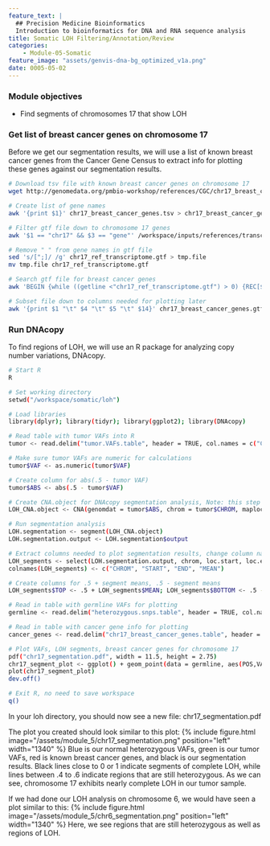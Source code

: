 ```yaml
---
feature_text: |
  ## Precision Medicine Bioinformatics
  Introduction to bioinformatics for DNA and RNA sequence analysis
title: Somatic LOH Filtering/Annotation/Review
categories:
    - Module-05-Somatic
feature_image: "assets/genvis-dna-bg_optimized_v1a.png"
date: 0005-05-02
---
```


### Module objectives
- Find segments of chromosomes 17 that show LOH

### Get list of breast cancer genes on chromosome 17 
Before we get our segmentation results, we will use a list of known breast cancer genes from the Cancer Gene Census to extract info for plotting these genes against our segmentation results.

```bash
# Download tsv file with known breast cancer genes on chromosome 17
wget http://genomedata.org/pmbio-workshop/references/CGC/chr17_breast_cancer_genes.tsv

# Create list of gene names
awk '{print $1}' chr17_breast_cancer_genes.tsv > chr17_breast_cancer_gene_names

# Filter gtf file down to chromosome 17 genes
awk '$1 == "chr17" && $3 == "gene"' /workspace/inputs/references/transcriptome/ref_transcriptome.gtf > chr17_ref_transcriptome.gtf

# Remove " " from gene names in gtf file
sed 's/[";]/ /g' chr17_ref_transcriptome.gtf > tmp.file
mv tmp.file chr17_ref_transcriptome.gtf

# Search gtf file for breast cancer genes
awk 'BEGIN {while ((getline <"chr17_ref_transcriptome.gtf") > 0) {REC[$14]=$0}} {print REC[$1]}' < chr17_breast_cancer_gene_names > chr17_breast_cancer_genes.gtf

# Subset file down to columns needed for plotting later
awk '{print $1 "\t" $4 "\t" $5 "\t" $14}' chr17_breast_cancer_genes.gtf > chr17_breast_cancer_genes.table
```

### Run DNAcopy
To find regions of LOH, we will use an R package for analyzing copy number variations, DNAcopy.

```bash
# Start R
R

# Set working directory
setwd("/workspace/somatic/loh")

# Load libraries
library(dplyr); library(tidyr); library(ggplot2); library(DNAcopy)

# Read table with tumor VAFs into R
tumor <- read.delim("tumor.VAFs.table", header = TRUE, col.names = c("CHROM", "POS", "TUMOR_DP", "AD", "VAF"))

# Make sure tumor VAFs are numeric for calculations
tumor$VAF <- as.numeric(tumor$VAF)

# Create column for abs(.5 - tumor VAF)
tumor$ABS <- abs(.5 - tumor$VAF)

# Create CNA.object for DNAcopy segmentation analysis, Note: this step will give a warning about repeated maploc, we can ignore this warning
LOH_CNA.object <- CNA(genomdat = tumor$ABS, chrom = tumor$CHROM, maploc = tumor$POS, data.type = 'binary')

# Run segmentation analysis
LOH.segmentation <- segment(LOH_CNA.object)
LOH.segmentation.output <- LOH.segmentation$output

# Extract columns needed to plot segmentation results, change column names
LOH_segments <- select(LOH.segmentation.output, chrom, loc.start, loc.end, seg.mean)
colnames(LOH_segments) <- c("CHROM", "START", "END", "MEAN")

# Create columns for .5 + segment means, .5 - segment means
LOH_segments$TOP <- .5 + LOH_segments$MEAN; LOH_segments$BOTTOM <- .5 - LOH_segments$MEAN

# Read in table with germline VAFs for plotting
germline <- read.delim("heterozygous.snps.table", header = TRUE, col.names = c("CHROM", "POS", "GT", "AD", "DP", "VAF"))

# Read in table with cancer gene info for plotting
cancer_genes <- read.delim("chr17_breast_cancer_genes.table", header = FALSE, col.names = c("CHROM", "START", "END", "GENE"))

# Plot VAFs, LOH segments, breast cancer genes for chromosome 17
pdf("chr17_segmentation.pdf", width = 11.5, height = 2.75)
chr17_segment_plot <- ggplot() + geom_point(data = germline, aes(POS,VAF), color="blue", size = .75) + geom_point(data = tumor, aes(POS,VAF), color="green", size = .75) + geom_segment(data = LOH_segments, aes(x = LOH_segments$START,y = LOH_segments$TOP,xend = LOH_segments$END,yend = LOH_segments$TOP), size = 1) + geom_segment(data = LOH_segments, aes(x = LOH_segments$START,y = LOH_segments$BOTTOM,xend = LOH_segments$END,yend = LOH_segments$BOTTOM), size = 1) + geom_segment(data = cancer_genes, aes(x = cancer_genes$START, y = 1.2, xend = cancer_genes$END, yend = 1.2), size = 3, color = "red", na.rm = TRUE) + geom_text(data = cancer_genes, aes(x=END, y=1.35, label=GENE), size = 2, color = "red", angle = 45, na.rm = TRUE) + xlab("Chromosome Position") + ylab("VAF") + ylim(0, 1.4)
plot(chr17_segment_plot)
dev.off()

# Exit R, no need to save workspace
q()
```
In your loh directory, you should now see a new file: chr17_segmentation.pdf

The plot you created should look similar to this plot:
{% include figure.html image="/assets/module_5/chr17_segmentation.png" position="left" width="1340" %}
Blue is our normal heterozygous VAFs, green is our tumor VAFs, red is known breast cancer genes, and black is our segmentation results. Black lines close to 0 or 1 indicate segments of complete LOH, while lines between .4 to .6 indicate regions that are still heterozygous. As we can see, chromosome 17 exhibits nearly complete LOH in our tumor sample.

If we had done our LOH analysis on chromosome 6, we would have seen a plot similar to this:
{% include figure.html image="/assets/module_5/chr6_segmentation.png" position="left" width="1340" %}
Here, we see regions that are still heterozygous as well as regions of LOH.
